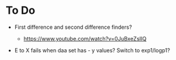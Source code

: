 #  To Do

- First difference and second difference finders? 
    - https://www.youtube.com/watch?v=0JuBxeZsIIQ
    
- E to X fails when daa set has - y values? Switch to exp1/logp1?


